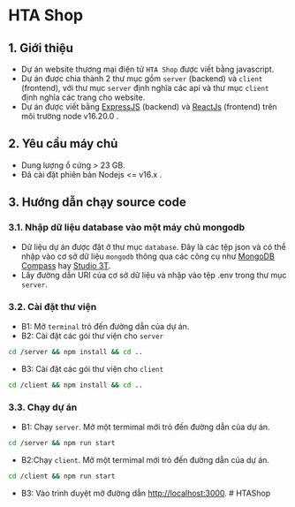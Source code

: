 # HTA Shop

## 1. Giới thiệu

-   Dự án website thương mại điện tử `HTA Shop` được viết bằng javascript.
-   Dự án được chia thành 2 thư mục gồm `server` (backend) và `client` (frontend), với thư mục `server` định nghĩa các api và thư mục `client` định nghĩa các trang cho website.
-   Dự án được viết bằng [ExpressJS](https://expressjs.com/) (backend) và [ReactJs](https://react.dev/) (frontend) trên môi trường node v16.20.0 .

## 2. Yêu cầu máy chủ

-   Dung lượng ổ cứng > 23 GB.
-   Đã cài đặt phiên bản Nodejs <= v16.x .

## 3. Hướng dẫn chạy source code

### 3.1. Nhập dữ liệu database vào một máy chủ mongodb

-   Dữ liệu dự án được đặt ở thư mục `database`. Đây là các tệp json và có thể nhập vào cơ sở dữ liệu `mongodb` thông qua các công cụ như [MongoDB Compass](https://www.mongodb.com/products/compass) hay [Studio 3T](https://studio3t.com/download/).
-   Lấy đường dẫn URI của cơ sở dữ liệu và nhập vào tệp .env trong thư mục `server`.

### 3.2. Cài đặt thư viện

-   B1: Mở `terminal` trỏ đến đường dẫn của dự án.
-   B2: Cài đặt các gói thư viện cho `server`

```bash
cd /server && npm install && cd ..
```

-   B3: Cài đặt các gói thư viện cho `client`

```bash
cd /client && npm install && cd ..
```

### 3.3. Chạy dự án

-   B1: Chạy `server`. Mở một termimal mới trỏ đến đường dẫn của dự án.

```bash
cd /server && npm run start
```

-   B2:Chạy `client`. Mở một termimal mới trỏ đến đường dẫn của dự án.

```bash
cd /client && npm run start
```

-   B3: Vào trình duyệt mở đường dẫn [http://localhost:3000](http://localhost:3000).
#   H T A S h o p  
 